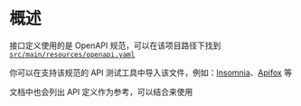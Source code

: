 # 概述

接口定义使用的是 OpenAPI 规范，可以在该项目路径下找到 [```src/main/resources/openapi.yaml```](https://github.com/dafengzhen/youdeyiwu/blob/main/src/main/resources/openapi.yaml)

你可以在支持该规范的 API 测试工具中导入该文件，例如：[Insomnia](https://insomnia.rest)、[Apifox](https://apifox.com) 等

文档中也会列出 API 定义作为参考，可以结合来使用

